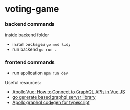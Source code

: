 # voting-game
### backend commands
inside backend folder
- install packages ```go mod tidy```
- run backend ```go run .```
### frontend commands
- run application ```npm run dev```

Useful resources:
- [Apollo Vue: How to Connect to GraphQL APIs in Vue JS](https://www.youtube.com/watch?v=CXyFs5wWask)
- [go generate based graphql server library](https://gqlgen.com/)
- [Apollo graphql codegen for typescript](https://www.apollographql.com/blog/tooling/apollo-codegen/typescript-graphql-code-generator-generate-graphql-types/)
